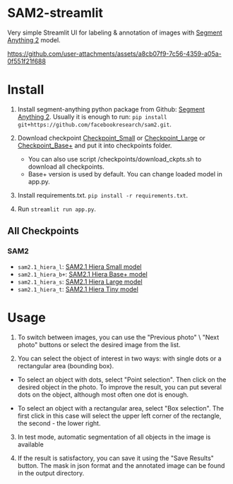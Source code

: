 # SAM2-streamlit
Very simple Streamlit UI for labeling &amp; annotation of images with [Segment Anything 2](https://github.com/facebookresearch/sam2) model.


https://github.com/user-attachments/assets/a8cb07f9-7c56-4359-a05a-0f551f21f688


# Install

 1. Install segment-anything python package from Github: [Segment Anything 2](https://github.com/facebookresearch/sam2). Usually it is enough to run: ```pip install git+https://github.com/facebookresearch/sam2.git```.
 2. Download checkpoint [Checkpoint_Small](https://dl.fbaipublicfiles.com/segment_anything_2/092824/sam2.1_hiera_large.pt) or [Checkpoint_Large](https://dl.fbaipublicfiles.com/segment_anything_2/092824/sam2.1_hiera_large.pt) or [Checkpoint_Base+](https://dl.fbaipublicfiles.com/segment_anything_2/092824/sam2.1_hiera_base_plus.pt) and put it into checkpoints folder.

    - You can also use script /checkpoints/download_ckpts.sh to download all checkpoints.
    - Base+ version is used by default. You can change loaded model in app.py.

 3. Install requirements.txt. ```pip install -r requirements.txt```.
 4. Run ```streamlit run app.py```.


## All Checkpoints

### SAM2
- `sam2.1_hiera_l`: [SAM2.1 Hiera Small model](https://dl.fbaipublicfiles.com/segment_anything_2/092824/sam2.1_hiera_small.pt)
- `sam2.1_hiera_b+`: [SAM2.1 Hiera Base+ model](https://dl.fbaipublicfiles.com/segment_anything_2/092824/sam2.1_hiera_base_plus.pt)
- `sam2.1_hiera_s`: [SAM2.1 Hiera Large model](https://dl.fbaipublicfiles.com/segment_anything_2/092824/sam2.1_hiera_large.pt)
- `sam2.1_hiera_t`: [SAM2.1 Hiera Tiny model](https://dl.fbaipublicfiles.com/segment_anything_2/092824/sam2.1_hiera_tiny.pt)


# Usage

1. To switch between images, you can use the "Previous photo" \ "Next photo" buttons or select the desired image from the list.

2. You can select the object of interest in two ways: with single dots or a rectangular area (bounding box).

- To select an object with dots, select "Point selection". Then click on the desired object in the photo. To improve the result, you can put several dots on the object, although most often one dot is enough.

- To select an object with a rectangular area, select "Box selection". The first click in this case will select the upper left corner of the rectangle, the second - the lower right.

3. In test mode, automatic segmentation of all objects in the image is available

4. If the result is satisfactory, you can save it using the "Save Results" button. The mask in json format and the annotated image can be found in the output directory.

